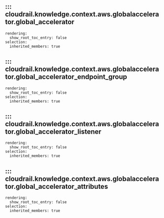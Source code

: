 ## ::: cloudrail.knowledge.context.aws.globalaccelerator.global_accelerator
    rendering:
      show_root_toc_entry: false
    selection:
      inherited_members: true

## ::: cloudrail.knowledge.context.aws.globalaccelerator.global_accelerator_endpoint_group
    rendering:
      show_root_toc_entry: false
    selection:
      inherited_members: true

## ::: cloudrail.knowledge.context.aws.globalaccelerator.global_accelerator_listener
    rendering:
      show_root_toc_entry: false
    selection:
      inherited_members: true

## ::: cloudrail.knowledge.context.aws.globalaccelerator.global_accelerator_attributes
    rendering:
      show_root_toc_entry: false
    selection:
      inherited_members: true
